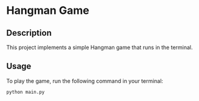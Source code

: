 # Hangman Game

## Description
This project implements a simple Hangman game that runs in the terminal.

## Usage
To play the game, run the following command in your terminal:
```bash
python main.py